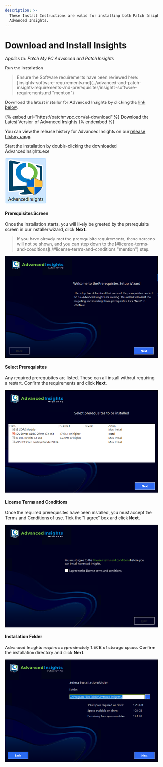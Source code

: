 ```yaml
---
description: >-
  These Install Instructions are valid for installing both Patch Insights and
  Advanced Insights.
---
```


# Download and Install Insights

_Applies to: Patch My PC Advanced and Patch Insights_

Run the installation

> Ensure the Software requirements have been reviewed here: \[insights-software-requirements.md]\(../advanced-and-patch-insights-requirements-and-prerequisites/insights-software-requirements.md "mention")

Download the latest installer for Advanced Insights by clicking the [link below](https://api.patchmypc.com/downloads/exe/AdvancedInsights.exe).

{% embed url="https://patchmypc.com/ai-download" %}
Download the Latest Version of Advanced Insights
{% endembed %}

You can view the release history for Advanced Insights on our [release history page](https://docs.patchmypc.com/release-history/advanced-insights-releases).

Start the installation by double-clicking the downloaded AdvancedInsights.exe

![](/_images/image-(1105).png)

#### Prerequisites Screen

Once the installation starts, you will likely be greeted by the prerequisite screen in our installer wizard, click **Next.**

> If you have already met the prerequisite requirements, these screens will not be shown, and you can step down to the \[#license-terms-and-conditions]\(./#license-terms-and-conditions "mention") step.

![](/_images/1-(1).png)

#### Select Prerequisites

Any required prerequisites are listed. These can all install without requiring a restart. Confirm the requirements and click **Next**.

![](/_images/image-(1295).png)

#### License Terms and Conditions

Once the required prerequisites have been installed, you must accept the Terms and Conditions of use. Tick the "I agree" box and click **Next**.

![](/_images/4-License-Agreement-(1).png)

#### Installation Folder

Advanced Insights requires approximately 1.5GB of storage space. Confirm the installation directory and click **Next**.

![](/_images/5-Folder.png)